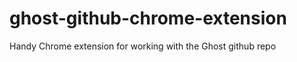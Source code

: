ghost-github-chrome-extension
=============================

Handy Chrome extension for working with the Ghost github repo
